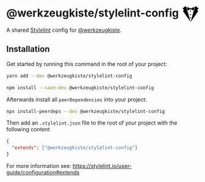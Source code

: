 # @werkzeugkiste/stylelint-config <img src="https://raw.githubusercontent.com/werkzeugkiste/stylelint-config/master/stylelint.svg?sanitize=true" height="40" align="right">

A shared [Stylelint](https://stylelint.io) config for [@werkzeugkiste](https://www.github.com/werkzeugkiste).

## Installation

Get started by running this command in the root of your project:

```sh
yarn add --dev @werkzeugkiste/stylelint-config
```

```sh
npm install --save-dev @werkzeugkiste/stylelint-config
```

Afterwards install all `peerDependencies` into your project:

```sh
npx install-peerdeps --dev @werkzeugkiste/stylelint-config
```

Then add an `.stylelint.json` file to the root of your project with the following content

```json
{
  "extends": ["@werkzeugkiste/stylelint-config"]
}
```

For more information see: https://stylelint.io/user-guide/configuration#extends
